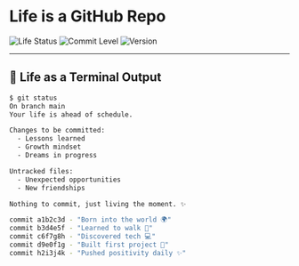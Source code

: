 
# Life is a GitHub Repo

![Life Status](https://img.shields.io/badge/Life-Active-brightgreen)
![Commit Level](https://img.shields.io/badge/Commit--Streak-Daily--Pushed-blue)
![Version](https://img.shields.io/badge/Life--Version-1.0.0-lightgrey)

---

## 🧠 Life as a Terminal Output

```bash
$ git status
On branch main
Your life is ahead of schedule.

Changes to be committed:
  - Lessons learned
  - Growth mindset
  - Dreams in progress

Untracked files:
  - Unexpected opportunities
  - New friendships

Nothing to commit, just living the moment. ✨

commit a1b2c3d - "Born into the world 🌍"
commit b3d4e5f - "Learned to walk 🚶"
commit c6f7g8h - "Discovered tech 💻"
commit d9e0f1g - "Built first project 🚀"
commit h2i3j4k - "Pushed positivity daily ✨"

